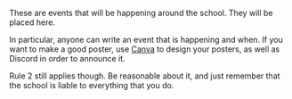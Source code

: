 These are events that will be happening around the school. They will be placed here. 

In particular, anyone can write an event that is happening and when. If you want to make a good poster, use [Canva](https://www.canva.com/) to design your posters, as well as Discord in order to announce it. 

Rule 2 still applies though. Be reasonable about it, and just remember that the school is liable to everything that you do.